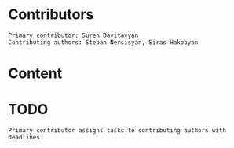   # Contributors
    Primary contributor: Suren Davitavyan
    Contributing authors: Stepan Nersisyan, Siras Hakobyan
  # Content  
  # TODO
    Primary contributor assigns tasks to contributing authors with deadlines

